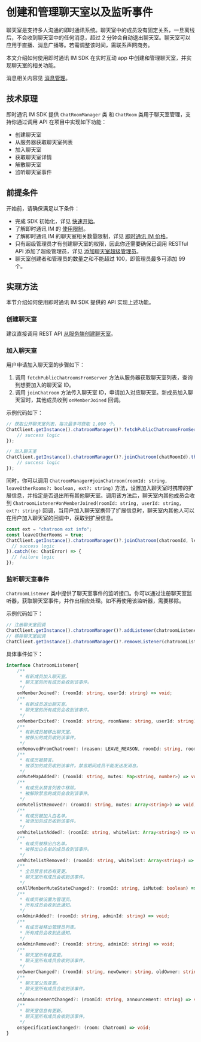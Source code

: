 # 创建和管理聊天室以及监听事件

<Toc />

聊天室是支持多人沟通的即时通讯系统。聊天室中的成员没有固定关系，一旦离线后，不会收到聊天室中的任何消息，超过 2 分钟会自动退出聊天室。聊天室可以应用于直播、消息广播等。若需调整该时间，需联系声网商务。
 
本文介绍如何使用即时通讯 IM SDK 在实时互动 app 中创建和管理聊天室，并实现聊天室的相关功能。

消息相关内容见 [消息管理](message_overview.html)。

## 技术原理

即时通讯 IM SDK 提供 `ChatRoomManager` 类 和 `ChatRoom` 类用于聊天室管理，支持你通过调用 API 在项目中实现如下功能：

- 创建聊天室
- 从服务器获取聊天室列表
- 加入聊天室
- 获取聊天室详情
- 解散聊天室
- 监听聊天室事件

## 前提条件

开始前，请确保满足以下条件：

- 完成 SDK 初始化，详见 [快速开始](quickstart.html)。
- 了解即时通讯 IM 的 [使用限制](limitation.html)。
- 了解即时通讯 IM 的聊天室相关数量限制，详见 [即时通讯 IM 价格](https://www.easemob.com/pricing/im)。
- 只有超级管理员才有创建聊天室的权限，因此你还需要确保已调用 RESTful API 添加了超级管理员，详见 [添加聊天室超级管理员](/document/server-side/chatroom_superadmin.html)。
- 聊天室创建者和管理员的数量之和不能超过 100，即管理员最多可添加 99 个。

## 实现方法

本节介绍如何使用即时通讯 IM SDK 提供的 API 实现上述功能。

### 创建聊天室

建议直接调用 REST API [从服务端创建聊天室](/document/server-side/chatroom.html#创建聊天室)。

### 加入聊天室

用户申请加入聊天室的步骤如下：

1. 调用 `fetchPublicChatroomsFromServer` 方法从服务器获取聊天室列表，查询到想要加入的聊天室 ID。
2. 调用 `joinChatroom` 方法传入聊天室 ID，申请加入对应聊天室。新成员加入聊天室时，其他成员收到 `onMemberJoined` 回调。

示例代码如下：

```typescript
// 获取公开聊天室列表，每次最多可获取 1,000 个。
ChatClient.getInstance().chatroomManager()?.fetchPublicChatroomsFromServer(pageNumber, pageSize).then(roomArray => {
    // success logic
});

// 加入聊天室
ChatClient.getInstance().chatroomManager()?.joinChatroom(chatRoomId).then(room => {
    // success logic
});
```

同时，你可以调用 `ChatroomManager#joinChatroom(roomId: string, leaveOtherRooms?: boolean, ext?: string)` 方法，设置加入聊天室时携带的扩展信息，并指定是否退出所有其他聊天室。调用该方法后，聊天室内其他成员会收到 `ChatroomListener#onMemberJoined(roomId: string, userId: string, ext?: string)` 回调，当用户加入聊天室携带了扩展信息时，聊天室内其他人可以在用户加入聊天室的回调中，获取到扩展信息。 

```typescript
const ext = "chatroom ext info";
const leaveOtherRooms = true;
ChatClient.getInstance().chatroomManager()?.joinChatroom(chatroomId, leaveOtherRooms, ext).then(room => {
  // success logic
}).catch((e: ChatError) => {
  // failure logic
});
```

### 监听聊天室事件

`ChatroomListener` 类中提供了聊天室事件的监听接口。你可以通过注册聊天室监听器，获取聊天室事件，并作出相应处理。如不再使用该监听器，需要移除。

示例代码如下：


```typescript
// 注册聊天室回调
ChatClient.getInstance().chatroomManager()?.addListener(chatroomListener);
// 移除聊天室回调
ChatClient.getInstance().chatroomManager()?.removeListener(chatroomListener);
```

具体事件如下：

```typescript
interface ChatroomListener{
    /**
     * 有新成员加入聊天室。
     * 聊天室的所有成员会收到该事件。
     */
    onMemberJoined?: (roomId: string, userId: string) => void;
    /**
     * 有新成员退出聊天室。
     * 聊天室的所有成员会收到该事件。
     */
    onMemberExited?: (roomId: string, roomName: string, userId: string) => void;
    /**
     * 有新成员被移出聊天室。
     * 被移出的成员收到该事件。
     */
    onRemovedFromChatroom?: (reason: LEAVE_REASON, roomId: string, roomName: string) => void
    /**
     * 有成员被禁言。
     * 被添加的成员收到该事件。禁言期间成员不能发送发消息。
     */
    onMuteMapAdded?: (roomId: string, mutes: Map<string, number>) => void;
    /**
     * 有成员从禁言列表中移除。
     * 被解除禁言的成员会收到该事件。
     */
    onMutelistRemoved?: (roomId: string, mutes: Array<string>) => void;
    /**
     * 有成员被加入白名单。
     * 被添加的成员收到该事件。
     */
    onWhitelistAdded?: (roomId: string, whitelist: Array<string>) => void;
    /**
     * 有成员被移出白名单。
     * 被移出白名单的成员收到该事件。
     */
    onWhitelistRemoved?: (roomId: string, whitelist: Array<string>) => void;
    /**
     * 全员禁言状态有变更。
     * 聊天室所有成员会收到该事件。
     */
    onAllMemberMuteStateChanged?: (roomId: string, isMuted: boolean) => void;
    /**
     * 有成员被设置为管理员。
     * 所有成员会收到此通知。
     */
    onAdminAdded?: (roomId: string, adminId: string) => void;
    /**
     * 有成员被移出管理员列表。
     * 所有成员会收到此通知。
     */
    onAdminRemoved?: (roomId: string, adminId: string) => void;
    /**
     * 聊天室所有者变更。
     * 聊天室所有成员会收到该事件。
     */
    onOwnerChanged?: (roomId: string, newOwner: string, oldOwner: string) => void;
    /**
     * 聊天室公告变更。
     * 聊天室所有成员会收到该事件。
     */
    onAnnouncementChanged?: (roomId: string, announcement: string) => void;
    /**
     * 聊天室信息有更新。
     * 聊天室所有成员会收到该事件。
     */
    onSpecificationChanged?: (room: Chatroom) => void;
}
```
